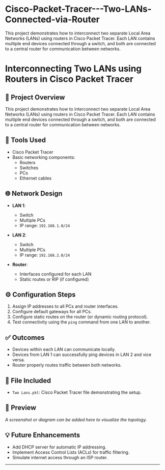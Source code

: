 # Cisco-Packet-Tracer---Two-LANs-Connected-via-Router
This project demonstrates how to interconnect two separate Local Area Networks (LANs) using routers in Cisco Packet Tracer. Each LAN contains multiple end devices connected through a switch, and both are connected to a central router for communication between networks.

# Interconnecting Two LANs using Routers in Cisco Packet Tracer

## 📝 Project Overview

This project demonstrates how to interconnect two separate Local Area Networks (LANs) using routers in Cisco Packet Tracer. Each LAN contains multiple end devices connected through a switch, and both are connected to a central router for communication between networks.

## 🧰 Tools Used

- Cisco Packet Tracer
- Basic networking components:
  - Routers
  - Switches
  - PCs
  - Ethernet cables

## 🌐 Network Design

- **LAN 1**:
  - Switch
  - Multiple PCs
  - IP range: `192.168.1.0/24`

- **LAN 2**:
  - Switch
  - Multiple PCs
  - IP range: `192.168.2.0/24`

- **Router**:
  - Interfaces configured for each LAN
  - Static routes or RIP (if configured)

## ⚙️ Configuration Steps

1. Assign IP addresses to all PCs and router interfaces.
2. Configure default gateways for all PCs.
3. Configure static routes on the router (or dynamic routing protocol).
4. Test connectivity using the `ping` command from one LAN to another.

## ✅ Outcomes

- Devices within each LAN can communicate locally.
- Devices from LAN 1 can successfully ping devices in LAN 2 and vice versa.
- Router properly routes traffic between both networks.

## 📁 File Included

- `Two Lans.pkt`: Cisco Packet Tracer file demonstrating the setup.

## 📸 Preview

_A screenshot or diagram can be added here to visualize the topology._

## 💡 Future Enhancements

- Add DHCP server for automatic IP addressing.
- Implement Access Control Lists (ACLs) for traffic filtering.
- Simulate internet access through an ISP router.

---

